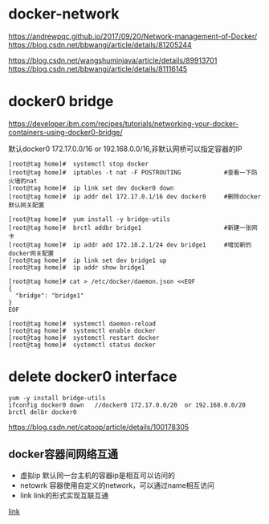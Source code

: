 # docker-network
https://andrewpqc.github.io/2017/09/20/Network-management-of-Docker/
https://blog.csdn.net/bbwangj/article/details/81205244

https://blog.csdn.net/wangshuminjava/article/details/89913701
https://blog.csdn.net/bbwangj/article/details/81116145
# docker0 bridge
https://developer.ibm.com/recipes/tutorials/networking-your-docker-containers-using-docker0-bridge/

默认docker0 172.17.0.0/16 or 192.168.0.0/16,非默认网桥可以指定容器的IP
```
[root@tag home]#  systemctl stop docker
[root@tag home]#  iptables -t nat -F POSTROUTING            #查看一下防火墙的nat
[root@tag home]#  ip link set dev docker0 down              
[root@tag home]#  ip addr del 172.17.0.1/16 dev docker0     #删除docker默认网关配置

[root@tag home]#  yum install -y bridge-utils               
[root@tag home]#  brctl addbr bridge1                       #新建一张网卡
[root@tag home]#  ip addr add 172.18.2.1/24 dev bridge1     #增加新的docker网关配置
[root@tag home]#  ip link set dev bridge1 up
[root@tag home]#  ip addr show bridge1

[root@tag home]# cat > /etc/docker/daemon.json <<EOF
{
  "bridge": "bridge1"
}
EOF

[root@tag home]#  systemctl daemon-reload
[root@tag home]#  systemctl enable docker 
[root@tag home]#  systemctl restart docker
[root@tag home]#  systemctl status docker
```

# delete docker0 interface
```
yum -y install bridge-utils
ifconfig docker0 down   //docker0 172.17.0.0/20  or 192.168.0.0/20
brctl delbr docker0
```


https://blog.csdn.net/catoop/article/details/100178305



## docker容器间网络互通
- 虚拟ip   默认同一台主机的容器ip是相互可以访问的
- netowrk 容器使用自定义的network，可以通过name相互访问
- link    link的形式实现互联互通

[link](https://www.cnblogs.com/shenh/p/9714547.html)
```

```